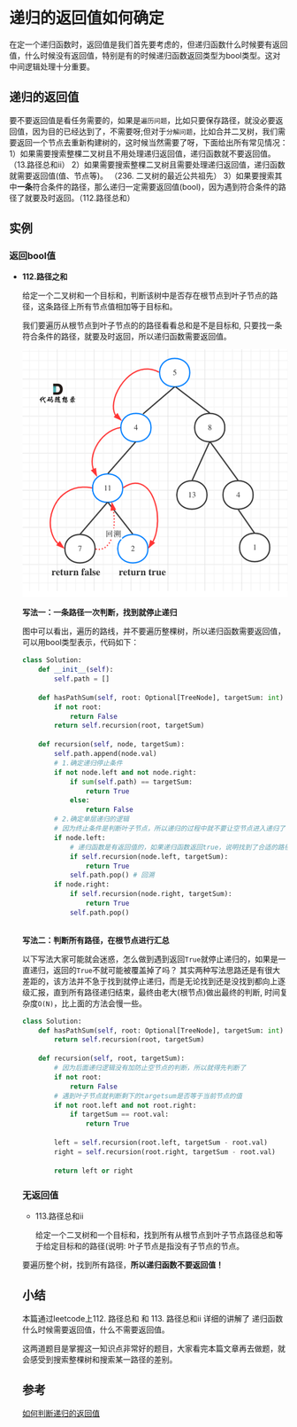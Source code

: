# 递归的返回值如何确定
在定一个递归函数时，返回值是我们首先要考虑的，但递归函数什么时候要有返回值，什么时候没有返回值，特别是有的时候递归函数返回类型为bool类型。这对中间逻辑处理十分重要。

## 递归的返回值
要不要返回值是看任务需要的，如果是`遍历问题`，比如只要保存路径，就没必要返回值，因为目的已经达到了，不需要呀;但对于`分解问题`，比如合并二叉树，我们需要返回一个节点去重新构建树的，这时候当然需要了呀，下面给出所有常见情况：
   1）如果需要搜索整棵二叉树且不用处理递归返回值，递归函数就不要返回值。（13.路径总和ii）
   2）如果需要搜索整棵二叉树且需要处理递归返回值，递归函数就需要返回值(值、节点等)。 （236. 二叉树的最近公共祖先）
   3）如果要搜索其中**一条**符合条件的路径，那么递归一定需要返回值(bool)，因为遇到符合条件的路径了就要及时返回。（112.路径总和）

## 实例
### 返回bool值 

- **112.路径之和**

  给定一个二叉树和一个目标和，判断该树中是否存在根节点到叶子节点的路径，这条路径上所有节点值相加等于目标和。

  我们要遍历从根节点到叶子节点的的路径看看总和是不是目标和, 只要找一条符合条件的路径，就要及时返回，所以递归函数需要返回值。

  <img src="https://raw.githubusercontent.com/kongyan66/Img-for-md/master/img/image-20220905112730952.png" alt="image-20220905112730952" style="zoom:67%;" />

  **写法一：一条路径一次判断，找到就停止递归**

  图中可以看出，遍历的路线，并不要遍历整棵树，所以递归函数需要返回值，可以用bool类型表示，代码如下：

  ```python 
  class Solution:
      def __init__(self):
          self.path = []
          
      def hasPathSum(self, root: Optional[TreeNode], targetSum: int) -> bool:
          if not root:
              return False
          return self.recursion(root, targetSum)
           
      def recursion(self, node, targetSum):
          self.path.append(node.val)
          # 1.确定递归停止条件
          if not node.left and not node.right:
              if sum(self.path) == targetSum:
                  return True 
              else:
                  return False
          # 2.确定单层递归的逻辑
          # 因为终止条件是判断叶子节点，所以递归的过程中就不要让空节点进入递归了
          if node.left:
              # 递归函数是有返回值的，如果递归函数返回true，说明找到了合适的路径，应该立刻返回，停止递归（也是最好理解的）
              if self.recursion(node.left, targetSum):
                  return True
              self.path.pop() # 回溯
          if node.right:
              if self.recursion(node.right, targetSum):
                  return True
              self.path.pop()
       
  ```

  **写法二：判断所有路径，在根节点进行汇总**

  以下写法大家可能就会迷惑，怎么做到遇到返回`True`就停止递归的，如果是一直递归，返回的`True`不就可能被覆盖掉了吗？
  其实两种写法思路还是有很大差距的，该方法并不急于找到就停止递归，而是无论找到还是没找到都向上逐级汇报，直到所有路径递归结束，最终由老大(根节点)做出最终的判断, 时间复杂度`O(N)`，比上面的方法会慢一些。

  ```python
  class Solution:
      def hasPathSum(self, root: Optional[TreeNode], targetSum: int) -> bool:
          return self.recursion(root, targetSum)
     
      def recursion(self, root, targetSum):
          # 因为后面递归逻辑没有加防止空节点的判断，所以就得先判断了
          if not root:
              return False
          # 遇到叶子节点就判断剩下的targetsum是否等于当前节点的值
          if not root.left and not root.right:
              if targetSum == root.val:
                  return True 
          
          left = self.recursion(root.left, targetSum - root.val)
          right = self.recursion(root.right, targetSum - root.val)
  
          return left or right
  ```

  ### 无返回值

  - 113.路径总和ii

    给定一个二叉树和一个目标和，找到所有从根节点到叶子节点路径总和等于给定目标和的路径(说明: 叶子节点是指没有子节点的节点。

  ​      要遍历整个树，找到所有路径，**所以递归函数不要返回值！**

  ## 小结

  本篇通过leetcode上112. 路径总和 和 113. 路径总和ii 详细的讲解了 递归函数什么时候需要返回值，什么不需要返回值。

  这两道题目是掌握这一知识点非常好的题目，大家看完本篇文章再去做题，就会感受到搜索整棵树和搜索某一路径的差别。

  ## 参考

  [如何判断递归的返回值](https://programmercarl.com/0112.%E8%B7%AF%E5%BE%84%E6%80%BB%E5%92%8C.html#%E9%80%92%E5%BD%92)

